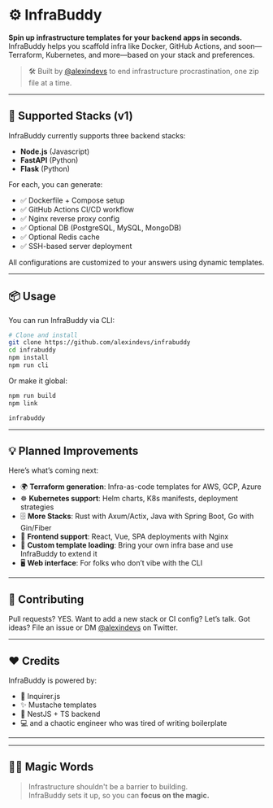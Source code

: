 # ⚙️ InfraBuddy

**Spin up infrastructure templates for your backend apps in seconds.**  
InfraBuddy helps you scaffold infra like Docker, GitHub Actions, and soon—Terraform, Kubernetes, and more—based on your stack and preferences.

> 🛠 Built by [@alexindevs](https://github.com/alexindevs) to end infrastructure procrastination, one zip file at a time.

---

## 🚀 Supported Stacks (v1)

InfraBuddy currently supports three backend stacks:

- **Node.js** (Javascript)
- **FastAPI** (Python)
- **Flask** (Python)

For each, you can generate:

- ✅ Dockerfile + Compose setup
- ✅ GitHub Actions CI/CD workflow
- ✅ Nginx reverse proxy config
- ✅ Optional DB (PostgreSQL, MySQL, MongoDB)
- ✅ Optional Redis cache
- ✅ SSH-based server deployment

All configurations are customized to your answers using dynamic templates.

---

## 📦 Usage

You can run InfraBuddy via CLI:

```bash
# Clone and install
git clone https://github.com/alexindevs/infrabuddy
cd infrabuddy
npm install
npm run cli
```

Or make it global:

```bash
npm run build
npm link

infrabuddy
```

---

## 💡 Planned Improvements

Here’s what’s coming next:

- 🌍 **Terraform generation**: Infra-as-code templates for AWS, GCP, Azure
- ☸️ **Kubernetes support**: Helm charts, K8s manifests, deployment strategies
- 🗄️ **More Stacks**: Rust with Axum/Actix, Java with Spring Boot, Go with Gin/Fiber
- 🎨 **Frontend support**: React, Vue, SPA deployments with Nginx
- 📁 **Custom template loading**: Bring your own infra base and use InfraBuddy to extend it
- 🖥 **Web interface**: For folks who don’t vibe with the CLI

---

## 🤝 Contributing

Pull requests? YES.
Want to add a new stack or CI config? Let’s talk.
Got ideas? File an issue or DM [@alexindevs](https://x.com/alexindevs) on Twitter.

---

## ❤️ Credits

InfraBuddy is powered by:

- 🧪 Inquirer.js
- ✨ Mustache templates
- 🧵 NestJS + TS backend
- 💻 and a chaotic engineer who was tired of writing boilerplate

---

<!-- ## 📸 Demo

*Coming soon — CLI screenshots & sample outputs* -->

---

## 🧙‍♀️ Magic Words

> Infrastructure shouldn't be a barrier to building.  
> InfraBuddy sets it up, so you can **focus on the magic.**
